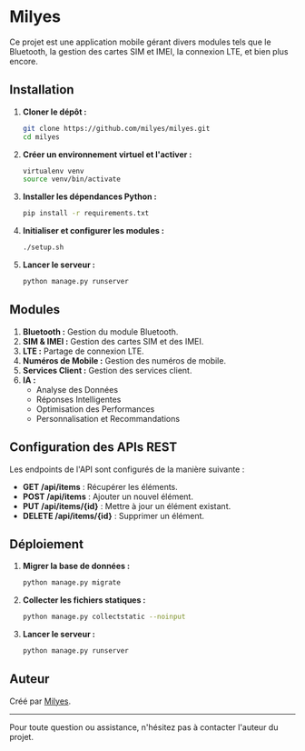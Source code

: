 # Milyes

Ce projet est une application mobile gérant divers modules tels que le Bluetooth, la gestion des cartes SIM et IMEI, la connexion LTE, et bien plus encore.

## Installation

1. **Cloner le dépôt :**

    ```bash
    git clone https://github.com/milyes/milyes.git
    cd milyes
    ```

2. **Créer un environnement virtuel et l'activer :**

    ```bash
    virtualenv venv
    source venv/bin/activate
    ```

3. **Installer les dépendances Python :**

    ```bash
    pip install -r requirements.txt
    ```

4. **Initialiser et configurer les modules :**

    ```bash
    ./setup.sh
    ```

5. **Lancer le serveur :**

    ```bash
    python manage.py runserver
    ```

## Modules

1. **Bluetooth :** Gestion du module Bluetooth.
2. **SIM & IMEI :** Gestion des cartes SIM et des IMEI.
3. **LTE :** Partage de connexion LTE.
4. **Numéros de Mobile :** Gestion des numéros de mobile.
5. **Services Client :** Gestion des services client.
6. **IA :** 
    - Analyse des Données
    - Réponses Intelligentes
    - Optimisation des Performances
    - Personnalisation et Recommandations

## Configuration des APIs REST

Les endpoints de l'API sont configurés de la manière suivante :

- **GET /api/items** : Récupérer les éléments.
- **POST /api/items** : Ajouter un nouvel élément.
- **PUT /api/items/{id}** : Mettre à jour un élément existant.
- **DELETE /api/items/{id}** : Supprimer un élément.

## Déploiement

1. **Migrer la base de données :**

    ```bash
    python manage.py migrate
    ```

2. **Collecter les fichiers statiques :**

    ```bash
    python manage.py collectstatic --noinput
    ```

3. **Lancer le serveur :**

    ```bash
    python manage.py runserver
    ```

## Auteur

Créé par [Milyes](https://github.com/milyes).

---

Pour toute question ou assistance, n'hésitez pas à contacter l'auteur du projet.
